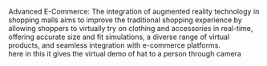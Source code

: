 Advanced E-Commerce: 
The integration of augmented reality technology in shopping malls aims to improve the traditional shopping experience by allowing shoppers to virtually try on clothing and accessories in real-time, offering accurate size and fit simulations, a diverse range of virtual products, and seamless integration with e-commerce platforms.      
here in this it gives the virtual demo of hat to a person through camera

